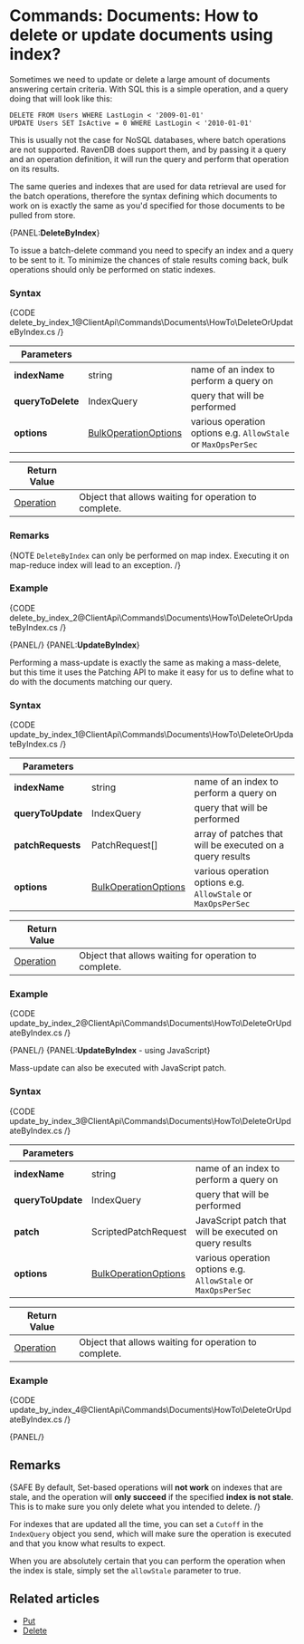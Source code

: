# Commands: Documents: How to delete or update documents using index?

Sometimes we need to update or delete a large amount of documents answering certain criteria. With SQL this is a simple operation, and a query doing that will look like this:

`DELETE FROM Users WHERE LastLogin < '2009-01-01'`   
`UPDATE Users SET IsActive = 0 WHERE LastLogin < '2010-01-01'`   

This is usually not the case for NoSQL databases, where batch operations are not supported. RavenDB does support them, and by passing it a query and an operation definition, it will run the query and perform that operation on its results.

The same queries and indexes that are used for data retrieval are used for the batch operations, therefore the syntax defining which documents to work on is exactly the same as you'd specified for those documents to be pulled from store.

{PANEL:**DeleteByIndex**}

To issue a batch-delete command you need to specify an index and a query to be sent to it. To minimize the chances of stale results coming back, bulk operations should only be performed on static indexes.

### Syntax

{CODE delete_by_index_1@ClientApi\Commands\Documents\HowTo\DeleteOrUpdateByIndex.cs /}

| Parameters | | |
| ------------- | ------------- | ----- |
| **indexName** | string | name of an index to perform a query on |
| **queryToDelete** | IndexQuery | query that will be performed |
| **options** | [BulkOperationOptions](../../../../glossary/bulk-operation-options)  | various operation options e.g. `AllowStale` or `MaxOpsPerSec` |

| Return Value | |
| ------------- | ----- |
| [Operation](../../../../glossary/operation) | Object that allows waiting for operation to complete. |

### Remarks

{NOTE `DeleteByIndex` can only be performed on map index. Executing it on map-reduce index will lead to an exception. /}

### Example

{CODE delete_by_index_2@ClientApi\Commands\Documents\HowTo\DeleteOrUpdateByIndex.cs /}

{PANEL/}
{PANEL:**UpdateByIndex**}

Performing a mass-update is exactly the same as making a mass-delete, but this time it uses the Patching API to make it easy for us to define what to do with the documents matching our query.

### Syntax

{CODE update_by_index_1@ClientApi\Commands\Documents\HowTo\DeleteOrUpdateByIndex.cs /}

| Parameters | | |
| ------------- | ------------- | ----- |
| **indexName** | string | name of an index to perform a query on |
| **queryToUpdate** | IndexQuery | query that will be performed |
| **patchRequests** | PatchRequest[]  | array of patches that will be executed on a query results |
| **options** | [BulkOperationOptions](../../../../glossary/bulk-operation-options) | various operation options e.g. `AllowStale` or `MaxOpsPerSec` |

| Return Value | |
| ------------- | ----- |
| [Operation](../../../../glossary/operation) | Object that allows waiting for operation to complete. |

### Example

{CODE update_by_index_2@ClientApi\Commands\Documents\HowTo\DeleteOrUpdateByIndex.cs /}

{PANEL/}
{PANEL:**UpdateByIndex** - using JavaScript}

Mass-update can also be executed with JavaScript patch.

### Syntax

{CODE update_by_index_3@ClientApi\Commands\Documents\HowTo\DeleteOrUpdateByIndex.cs /}

| Parameters | | |
| ------------- | ------------- | ----- |
| **indexName** | string | name of an index to perform a query on |
| **queryToUpdate** | IndexQuery | query that will be performed |
| **patch** | ScriptedPatchRequest  | JavaScript patch that will be executed on query results |
| **options** | [BulkOperationOptions](../../../../glossary/bulk-operation-options) | various operation options e.g. `AllowStale` or `MaxOpsPerSec` |

| Return Value | |
| ------------- | ----- |
| [Operation](../../../../glossary/operation) | Object that allows waiting for operation to complete. |

### Example

{CODE update_by_index_4@ClientApi\Commands\Documents\HowTo\DeleteOrUpdateByIndex.cs /}

{PANEL/}

## Remarks

{SAFE By default, Set-based operations will **not work** on indexes that are stale, and the operation will **only succeed** if the specified **index is not stale**. This is to make sure you only delete what you intended to delete. /}

For indexes that are updated all the time, you can set a `Cutoff` in the `IndexQuery` object you send, which will make sure the operation is executed and that you know what results to expect.

When you are absolutely certain that you can perform the operation when the index is stale, simply set the `allowStale` parameter to true.

## Related articles

- [Put](../../../../client-api/commands/documents/put)  
- [Delete](../../../../client-api/commands/documents/delete)  

